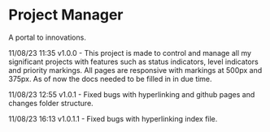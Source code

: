 # Project Manager
 A portal to innovations.

11/08/23 11:35 v1.0.0 - This project is made to control and manage all my significant projects with features such as status indicators, level indicators and priority markings. All pages are responsive with markings at 500px and 375px. As of now the docs needed to be filled in in due time.


11/08/23 12:55 v1.0.1 - Fixed bugs with hyperlinking and github pages and changes folder structure.

11/08/23 16:13 v1.0.1.1  - Fixed bugs with hyperlinking index file.